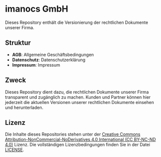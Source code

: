 # imanocs GmbH

Dieses Repository enthält die Versionierung der rechtlichen Dokumente unserer Firma.

## Struktur

- **AGB**: Allgemeine Geschäftsbedingungen
- **Datenschutz**: Datenschutzerklärung
- **Impressum**: Impressum

## Zweck

Dieses Repository dient dazu, die rechtlichen Dokumente unserer Firma transparent und zugänglich zu machen. Kunden und Partner können hier jederzeit die aktuellen Versionen unserer rechtlichen Dokumente einsehen und herunterladen.

## Lizenz

Die Inhalte dieses Repositories stehen unter der [Creative Commons Attribution-NonCommercial-NoDerivatives 4.0 International (CC BY-NC-ND 4.0)](https://creativecommons.org/licenses/by-nc-nd/4.0/) Lizenz. Die vollständigen Lizenzbedingungen finden Sie in der Datei [LICENSE](LICENSE).
